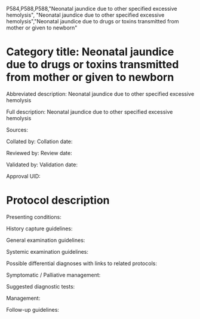 P584,P588,P588,"Neonatal jaundice due to other specified excessive hemolysis", "Neonatal jaundice due to other specified excessive hemolysis","Neonatal jaundice due to drugs or toxins transmitted from mother or given to newborn"
# Category title: Neonatal jaundice due to drugs or toxins transmitted from mother or given to newborn

Abbreviated description: Neonatal jaundice due to other specified excessive hemolysis

Full description: Neonatal jaundice due to other specified excessive hemolysis

Sources:

Collated by:
Collation date:

Reviewed by:
Review date:

Validated by:
Validation date:

Approval UID:

# Protocol description

Presenting conditions:

History capture guidelines:

General examination guidelines:

Systemic examination guidelines:

Possible differential diagnoses with links to related protocols:

Symptomatic / Palliative management:

Suggested diagnostic tests:

Management:

Follow-up guidelines:
